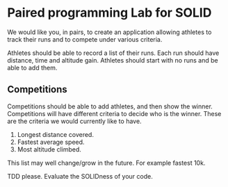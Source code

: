# Paired programming Lab for SOLID

We would like you, in pairs, to create an application allowing athletes to track their runs and to compete under various criteria.

Athletes should be able to record a list of their runs. Each run should have distance, time and altitude gain. Athletes should start with no runs and be able to add them.

## Competitions
Competitions should be able to add athletes, and then show the winner.  Competitions will have different criteria to decide who is the winner.  These are the criteria we would currently like to have.

  1. Longest distance covered.
  2. Fastest average speed.
  3. Most altitude climbed.

This list may well change/grow in the future. For example fastest 10k.

TDD please.
Evaluate the SOLIDness of your code.
